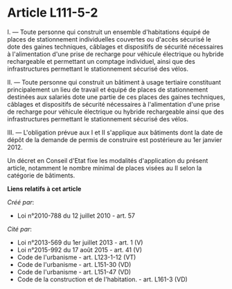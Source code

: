 # Article L111-5-2

I. ― Toute personne qui construit un ensemble d'habitations équipé de places de stationnement individuelles couvertes ou
d'accès sécurisé le dote des gaines techniques, câblages et dispositifs de sécurité nécessaires à l'alimentation d'une prise
de recharge pour véhicule électrique ou hybride rechargeable et permettant un comptage individuel, ainsi que des
infrastructures permettant le stationnement sécurisé des vélos. 

II. ― Toute personne qui construit un bâtiment à usage tertiaire constituant principalement un lieu de travail et équipé de
places de stationnement destinées aux salariés dote une partie de ces places des gaines techniques, câblages et dispositifs
de sécurité nécessaires à l'alimentation d'une prise de recharge pour véhicule électrique ou hybride rechargeable ainsi que
des infrastructures permettant le stationnement sécurisé des vélos. 

III. ― L'obligation prévue aux I et II s'applique aux bâtiments dont la date de dépôt de la demande de permis de construire
est postérieure au 1er janvier 2012. 

Un décret en Conseil d'Etat fixe les modalités d'application du présent article, notamment le nombre minimal de places visées
au II selon la catégorie de bâtiments.

**Liens relatifs à cet article**

_Créé par_:

  - Loi n°2010-788 du 12 juillet 2010 - art. 57

_Cité par_:

  - Loi n°2013-569 du 1er juillet 2013 - art. 1 (V)
  - Loi n°2015-992 du 17 août 2015 - art. 41 (V)
  - Code de l'urbanisme - art. L123-1-12 (VT)
  - Code de l'urbanisme - art. L151-30 (VD)
  - Code de l'urbanisme - art. L151-47 (VD)
  - Code de la construction et de l'habitation. - art. L161-3 (VD)
